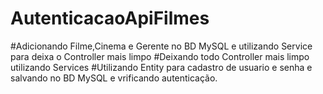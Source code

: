 # AutenticacaoApiFilmes
#Adicionando Filme,Cinema e Gerente no BD MySQL e utilizando Service para deixa o Controller mais limpo
#Deixando todo Controller mais limpo utilizando Services
#Utilizando Entity para cadastro de usuario e senha e salvando no BD MySQL e vrificando autenticação.
